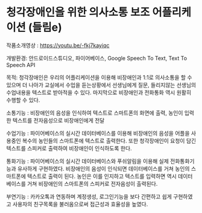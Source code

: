 # 청각장애인을 위한 의사소통 보조 어플리케이션 (들림e)


작품소개영상 : https://youtu.be/-fkj7kayiqc



개발환경: 안드로이드스튜디오, 파이어베이스, Google Speech To Text, Text To Speech API 



목적: 청각장애인은 우리의 어플리케이션을 이용해 비장애인과 1:1로 의사소통을 할 수 있으며 더 나아가 교실에서 수업을 듣는상황에서 
      선생님에게 질문, 들리지않는 선생님의 수업내용을 텍스트로 받아적을 수 있다. 마지막으로 비장애인과 전화통화 역시 원활히 수행할 수 있다.
    
    
         
         
소통기능 : 비장애인의 음성을 인식하여 텍스트로 스마트폰의 화면에 출력, 농인이 입력한 텍스트를 전자음성으로 비장애인에게 전달 



수업기능 : 파이어베이스의 실시간 데이터베이스를 이용해 비장애인의 음성을 어플을 사용중인 복수의 농인들의 스마트폰에 텍스트로 출력한다.
          또한 청각장애인이 요청이 담긴 텍스트를 스피커로 출력하여 비장애인이 인식하도록 한다.



통화기능 : 파이어베이스의 실시간 데이터베이스와 푸쉬알림을 이용해 실제 전화통화기능과 유사하게 구현하였다. 
          비장애인의 음성이 인식되면 데이터베이스를 거쳐 농인의 스마트폰에 텍스트로 출력이 된다. 농인은 이를 인지하고 
          텍스트를 입력하면 역시 데이터베이스를 거쳐 비장애인의 스마트폰의 스피커로 전자음성이 출력된다. 
          
          

부연기능 : 카카오톡과 연동하며 계정생성, 로그인기능을 보다 간편하고 쉽게 구현하였고 사용자의 친구목록을 불러옴으로써
          접근성과 효율성을 높였다.
         
          
          
         
